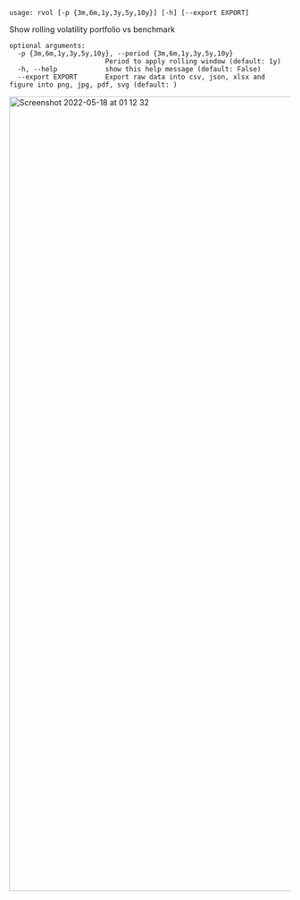 ```
usage: rvol [-p {3m,6m,1y,3y,5y,10y}] [-h] [--export EXPORT]
```

Show rolling volatility portfolio vs benchmark

```
optional arguments:
  -p {3m,6m,1y,3y,5y,10y}, --period {3m,6m,1y,3y,5y,10y}
                        Period to apply rolling window (default: 1y)
  -h, --help            show this help message (default: False)
  --export EXPORT       Export raw data into csv, json, xlsx and figure into png, jpg, pdf, svg (default: )
```

<img width="1424" alt="Screenshot 2022-05-18 at 01 12 32" src="https://user-images.githubusercontent.com/25267873/168932063-02d93f7b-7cc8-4a44-8d1f-0e05680c1ed3.png"/>
